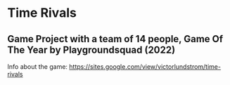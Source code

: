 # Time Rivals

## Game Project with a team of 14 people, Game Of The Year by Playgroundsquad (2022)
Info about the game: https://sites.google.com/view/victorlundstrom/time-rivals

